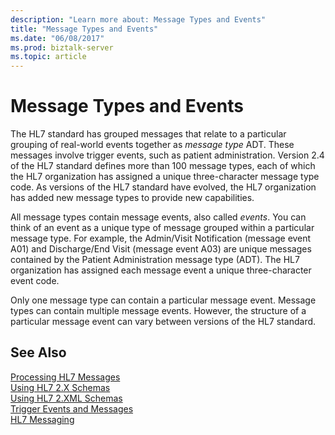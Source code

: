 ```yaml
---
description: "Learn more about: Message Types and Events"
title: "Message Types and Events"
ms.date: "06/08/2017"
ms.prod: biztalk-server
ms.topic: article
---
```

# Message Types and Events
The HL7 standard has grouped messages that relate to a particular grouping of real-world events together as *message type* ADT. These messages involve trigger events, such as patient administration. Version 2.4 of the HL7 standard defines more than 100 message types, each of which the HL7 organization has assigned a unique three-character message type code. As versions of the HL7 standard have evolved, the HL7 organization has added new message types to provide new capabilities.  
  
 All message types contain message events, also called *events*. You can think of an event as a unique type of message grouped within a particular message type. For example, the Admin/Visit Notification (message event A01) and Discharge/End Visit (message event A03) are unique messages contained by the Patient Administration message type (ADT). The HL7 organization has assigned each message event a unique three-character event code.  
  
 Only one message type can contain a particular message event. Message types can contain multiple message events. However, the structure of a particular message event can vary between versions of the HL7 standard.  
  
## See Also  
 [Processing HL7 Messages](../../adapters-and-accelerators/accelerator-hl7/processing-hl7-messages.md)   
 [Using HL7 2.X Schemas](../../adapters-and-accelerators/accelerator-hl7/using-hl7-2-x-schemas.md)   
 [Using HL7 2.XML Schemas](../../adapters-and-accelerators/accelerator-hl7/using-hl7-2-xml-schemas.md)   
 [Trigger Events and Messages](../../adapters-and-accelerators/accelerator-hl7/trigger-events-and-messages.md)   
 [HL7 Messaging](../../adapters-and-accelerators/accelerator-hl7/hl7-messaging.md)
